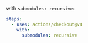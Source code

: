 with `submodules: recursive`:

```yaml
steps:
  - uses: actions/checkout@v4
    with:
      submodules: recursive
```

